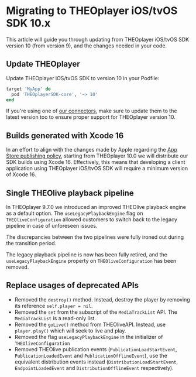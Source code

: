 # Migrating to THEOplayer iOS/tvOS SDK 10.x

This article will guide you through updating from THEOplayer iOS/tvOS SDK version 10 (from version 9),
and the changes needed in your code.

## Update THEOplayer

Update THEOplayer iOS/tvOS SDK to version 10 in your Podfile:

```ruby
target 'MyApp' do
  pod 'THEOplayerSDK-core', '~> 10'
end
```

If you're using one of [our connectors](/theoplayer/connectors/ios/),
make sure to update them to the latest version too to ensure proper support for THEOplayer version 10.

## Builds generated with Xcode 16

In an effort to align with the changes made by Apple regarding the [App Store publishing policy](https://developer.apple.com/news/upcoming-requirements/?id=02212025a), starting from THEOplayer 10.0 we will distribute our SDK builds using Xcode 16.
Effectively, this means that developing a client application using THEOplayer iOS/tvOS SDK will require a minimum version of Xcode 16.

## Single THEOlive playback pipeline

In THEOplayer 9.7.0 we introduced an improved THEOlive playback engine as a default option.
The `useLegacyPlaybackEngine` flag on `THEOliveConfiguration` allowed customers to switch back to the legacy pipeline in case of unforeseen issues.

The discrepancies between the two pipelines were fully ironed out during the transition period.

The legacy playback pipeline is now has been fully retired, and the `useLegacyPlaybackEngine` property on `THEOliveConfiguration` has been removed.

## Replace usages of deprecated APIs

- Removed the `destroy()` method. Instead, destroy the player by removing its reference `self.player = nil`.
- Removed the `set` from the subscript of the `MediaTrackList` API. The `MediaTrackList` is a read-only list.
- Removed the `goLive()` method from THEOliveAPI. Instead, use `player.play()` which will seek to live and play.
- Removed the flag `useLegacyPlaybackEngine` in the initializer of `THEOliveConfiguration`
- Removed THEOlive publication events (`PublicationLoadStartEvent`, `PublicationLoadedEvent` and `PublicationOfflineEvent`), use the equivalent distribution events instead (`DistributionLoadStartEvent`, `EndpointLoadedEvent` and `DistributionOfflineEvent` respectively).
